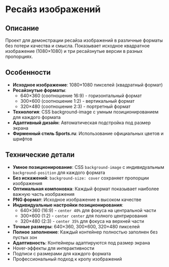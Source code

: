 # Ресайз изображений

## Описание

Проект для демонстрации ресайза изображений в различные форматы без потери качества и смысла. Показывает исходное квадратное изображение (1080×1080) и три ресайзнутые версии в разных пропорциях.

## Особенности

- **Исходное изображение**: 1080×1080 пикселей (квадратный формат)
- **Ресайзнутые форматы**:
  - 640×360 (соотношение 16:9) - горизонтальный формат
  - 300×600 (соотношение 1:2) - вертикальный формат  
  - 320×480 (соотношение 2:3) - портретный формат
- **Технология**: CSS background-image с умным позиционированием для каждого формата
- **Адаптивный дизайн**: Автоматическая подстройка под размер экрана
- **Фирменный стиль Sports.ru**: Использование официальных цветов и шрифтов

## Технические детали

- **Умное позиционирование**: CSS `background-image` с индивидуальным `background-position` для каждого формата
- **Без искажений**: `background-size: cover` сохраняет пропорции изображения
- **Оптимальная компоновка**: Каждый формат показывает наиболее важную часть изображения
- **PNG формат**: Исходное изображение в высоком качестве
- **Индивидуальные настройки позиционирования**:
  - 640×360 (16:9) - `center 40%` для фокуса на центральной части
  - 300×600 (1:2) - `center center` для полного центрирования
  - 320×480 (2:3) - `center 35%` для фокуса на верхней части
- **Точные размеры**: 640×360, 300×600, 320×480 пикселей
- **Полное заполнение**: Каждый контейнер полностью заполнен без пустых зон
- **Адаптивность**: Контейнеры адаптируются под размер экрана
- Hover-эффекты для интерактивности
- Подписи с размерами для каждого формата
- Профессиональный подход к кропу изображений 